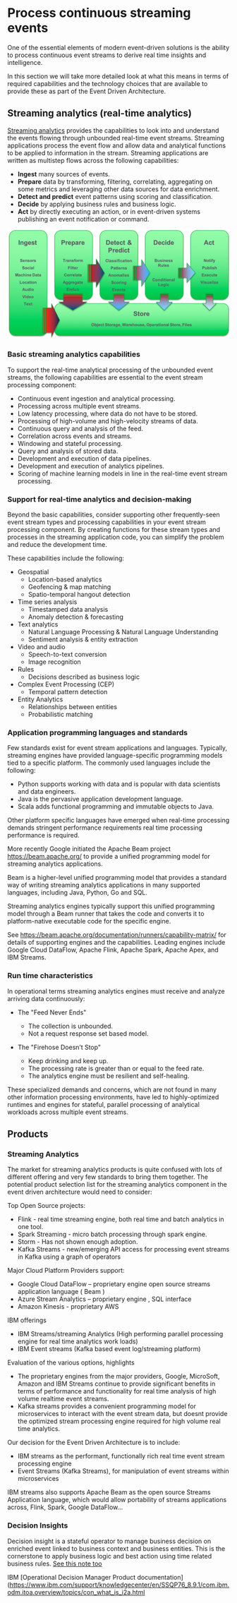 # Process continuous streaming events 

One of the essential elements of modern event-driven solutions is the ability to process continuous event streams to derive real time insights and intelligence.

In this section we will take more detailed look at what this means in terms of required capabilities and the technology choices that are available to provide these as part of the Event Driven Architecture.

## Streaming analytics (real-time analytics)

[Streaming analytics](https://cloud.ibm.com/catalog/services/streaming-analytics) provides the capabilities to look into and understand the events flowing through unbounded real-time event streams. Streaming applications process the event flow and allow data and analytical functions to be applied to information in the stream. Streaming applications are written as multistep flows across the following capabilities:

* **Ingest** many sources of events.
* **Prepare** data by transforming, filtering, correlating, aggregating on some metrics and leveraging other data sources for data enrichment.
* **Detect and predict** event patterns using scoring and classification.
* **Decide** by applying business rules and business logic.
* **Act** by directly executing an action, or in event-driven systems publishing an event notification or command.

![](rt-analytics-app-pattern.png)

### Basic streaming analytics capabilities

To support the real-time analytical processing of the unbounded event streams, the following capabilities are essential to the event stream processing component:

* Continuous event ingestion and analytical processing.
* Processing across multiple event streams.
* Low latency processing, where data do not have to be stored.
* Processing of high-volume and high-velocity streams of data.
* Continuous query and analysis of the feed.
* Correlation across events and streams.
* Windowing and stateful processing.
* Query and analysis of stored data.
* Development and execution of data pipelines.
* Development and execution of analytics pipelines.
* Scoring of machine learning models in line in the real-time event stream processing.

### Support for real-time analytics and decision-making

Beyond the basic capabilities, consider supporting other frequently-seen event stream types and processing capabilities in your event stream processing component. By creating functions for these stream types and processes in the streaming application code, you can simplify the problem and reduce the development time.

These capabilities include the following:

* Geospatial
  * Location-based analytics
  * Geofencing & map matching
  * Spatio-temporal hangout detection
* Time series analysis
  * Timestamped data analysis
  * Anomaly detection & forecasting
* Text analytics
  * Natural Language Processing & Natural Language Understanding
  * Sentiment analysis & entity extraction
* Video and audio
  * Speech-to-text conversion
  * Image recognition
* Rules
  * Decisions described as business logic
* Complex Event Processing (CEP)
  * Temporal pattern detection
* Entity Analytics
  * Relationships between entities
  * Probabilistic matching

### Application programming languages and standards

Few standards exist for event stream applications and languages. Typically, streaming engines have provided language-specific programming models tied to a specific platform.  The commonly used languages include the following:
* Python supports working with data and is popular with data scientists and data engineers.
* Java is the pervasive application development language.
* Scala adds functional programming and immutable objects to Java.

Other platform specific languages have emerged when real-time processing demands stringent performance requirements real time processing performance is required.

More recently Google initiated the Apache Beam project https://beam.apache.org/ to provide a unified programming model for streaming analytics applications.

Beam is a higher-level unified programming model that provides a standard way of writing streaming analytics applications in many supported languages, including Java, Python, Go and SQL.

Streaming analytics engines typically support this unified programming model through a Beam runner that takes the code and converts it to platform-native executable code for the specific engine.

See https://beam.apache.org/documentation/runners/capability-matrix/ for details of supporting engines and the capabilities.  Leading engines include Google Cloud DataFlow, Apache Flink, Apache Spark, Apache Apex, and IBM Streams.

### Run time characteristics

In operational terms streaming analytics engines must receive and analyze arriving data continuously:

* The "Feed Never Ends"
  * The collection is unbounded.
  * Not a request response set based model.

* The "Firehose Doesn’t Stop"
  * Keep drinking and keep up.
  * The processing rate is greater than or equal to the feed rate.
  * The analytics engine must be resilient and self-healing.

These specialized demands and concerns, which are not found in many other information processing environments, have led to highly-optimized runtimes and engines for stateful, parallel processing of analytical workloads across multiple event streams.


## Products

### Streaming Analytics

The market for streaming analytics products is quite confused with lots of different offering and very few standards to bring them together.  The potential product selection list for the streaming analytics component in the event driven architecture would need to consider:

Top Open Source projects:
* Flink - real time streaming engine, both real time and batch analytics in one tool.
* Spark Streaming - micro batch processing through spark engine.
* Storm - Has not shown enough adoption.
* Kafka Streams - new/emerging API access for processing event streams in Kafka using a graph of operators

Major Cloud Platform Providers support:
* Google Cloud DataFlow – proprietary engine open source streams application language ( Beam )
* Azure Stream Analytics – proprietary engine , SQL interface
* Amazon Kinesis - proprietary AWS

IBM offerings
* IBM Streams/streaming Analytics (High performing parallel processing engine for real time analytics work loads)
* IBM Event streams (Kafka based event log/streaming platform)

Evaluation of the various options, highlights
* The proprietary engines from the major providers, Google, MicroSoft, Amazon and IBM Streams continue to provide significant benefits in terms of performance and functionality for real time analysis of high volume realtime event streams.
* Kafka streams provides a convenient programming model for microservices to interact with the event stream data, but doesnt provide the optimized stream processing engine required for high volume real time analytics.

Our decision for the Event Driven Architecture is to include:

* IBM streams as the performant, functionally rich real time event stream processing engine
* Event Streams (Kafka Streams), for manipulation of event streams within microservices

IBM streams also supports Apache Beam as the open source Streams Application language,  which would allow portability of streams applications across, Flink, Spark, Google DataFlow...

### Decision Insights

Decision insight is a stateful operator to manage business decision on enriched event linked to business context and business entities. This is the cornerstone to apply business logic and best action using time related business rules.
[See this note too](../dsi/README.md)

IBM [Operational Decision Manager Product documentation](https://www.ibm.com/support/knowledgecenter/en/SSQP76_8.9.1/com.ibm.odm.itoa.overview/topics/con_what_is_i2a.html

